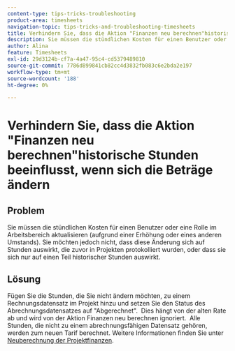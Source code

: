 ```yaml
---
content-type: tips-tricks-troubleshooting
product-area: timesheets
navigation-topic: tips-tricks-and-troubleshooting-timesheets
title: Verhindern Sie, dass die Aktion "Finanzen neu berechnen"historische Stunden beeinflusst, wenn sich die Beträge ändern
description: Sie müssen die stündlichen Kosten für einen Benutzer oder eine Rolle im Arbeitsbereich aktualisieren (aufgrund einer Erhöhung oder eines anderen Umstands). Sie möchten jedoch nicht, dass diese Änderung sich auf Stunden auswirkt, die zuvor in Projekten protokolliert wurden, oder dass sie sich nur auf einen Teil historischer Stunden auswirkt.
author: Alina
feature: Timesheets
exl-id: 29d3124b-cf7a-4a47-95c4-cd5379489810
source-git-commit: 7786d899841cb82cc4d3832fb083c6e2bda2e197
workflow-type: tm+mt
source-wordcount: '188'
ht-degree: 0%

---
```


# Verhindern Sie, dass die Aktion &quot;Finanzen neu berechnen&quot;historische Stunden beeinflusst, wenn sich die Beträge ändern

## Problem

Sie müssen die stündlichen Kosten für einen Benutzer oder eine Rolle im Arbeitsbereich aktualisieren (aufgrund einer Erhöhung oder eines anderen Umstands). Sie möchten jedoch nicht, dass diese Änderung sich auf Stunden auswirkt, die zuvor in Projekten protokolliert wurden, oder dass sie sich nur auf einen Teil historischer Stunden auswirkt.

## Lösung

Fügen Sie die Stunden, die Sie nicht ändern möchten, zu einem Rechnungsdatensatz im Projekt hinzu und setzen Sie den Status des Abrechnungsdatensatzes auf &quot;Abgerechnet&quot;.  Dies hängt von der alten Rate ab und wird von der Aktion Finanzen neu berechnen ignoriert.  Alle Stunden, die nicht zu einem abrechnungsfähigen Datensatz gehören, werden zum neuen Tarif berechnet. Weitere Informationen finden Sie unter [Neuberechnung der Projektfinanzen](../../manage-work/projects/project-finances/recalculate-project-finances.md).
